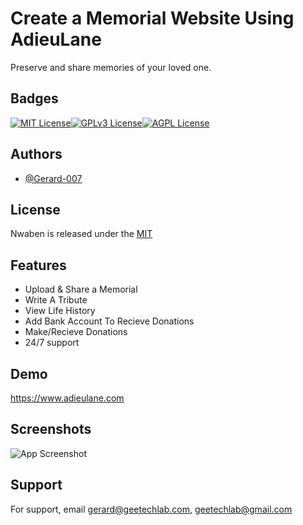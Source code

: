 
# Create a Memorial Website Using AdieuLane

Preserve and share memories of your loved one. 





## Badges

[![MIT License](https://img.shields.io/badge/License-MIT-green.svg)](https://choosealicense.com/licenses/mit/)[![GPLv3 License](https://img.shields.io/badge/License-GPL%20v3-yellow.svg)](https://opensource.org/licenses/)[![AGPL License](https://img.shields.io/badge/license-AGPL-blue.svg)](http://www.gnu.org/licenses/agpl-3.0)


## Authors

- [@Gerard-007](https://github.com/Gerard-007)


## License

Nwaben is released under the [MIT](https://choosealicense.com/licenses/mit/)


## Features

- Upload & Share a Memorial
- Write A Tribute
- View Life History
- Add Bank Account To Recieve Donations
- Make/Recieve Donations
- 24/7 support
## Demo

https://www.adieulane.com


## Screenshots

![App Screenshot](https://res.cloudinary.com/geetechlab-com/image/upload/v1674790688/adieulane.com/HomePage_ml1fws.png)


## Support

For support, email gerard@geetechlab.com, geetechlab@gmail.com

